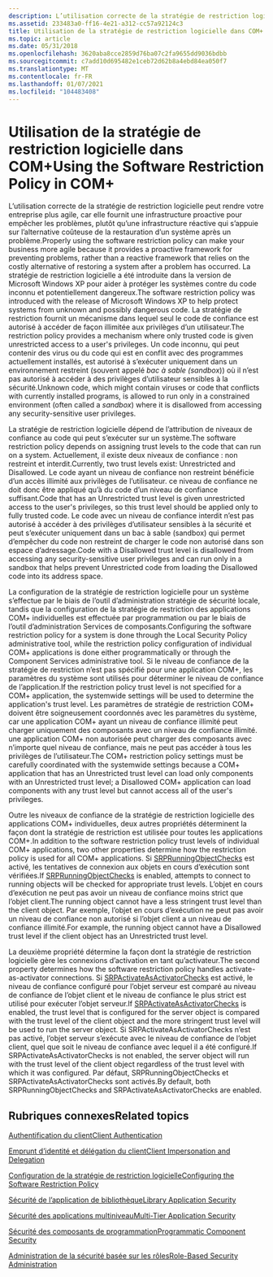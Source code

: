 ```yaml
---
description: L’utilisation correcte de la stratégie de restriction logicielle peut rendre votre entreprise plus agile, car elle fournit une infrastructure proactive pour empêcher les problèmes, plutôt qu’une infrastructure réactive qui s’appuie sur l’alternative coûteuse de la restauration d’un système après un problème. La stratégie de restriction logicielle a été introduite dans la version de Microsoft Windows XP pour aider à protéger les systèmes contre du code inconnu et potentiellement dangereux. La stratégie de restriction fournit un mécanisme dans lequel seul le code de confiance est autorisé à accéder de façon illimitée aux privilèges d’un utilisateur. Un code inconnu, qui peut contenir des virus ou du code qui est en conflit avec des programmes actuellement installés, est autorisé à s’exécuter uniquement dans un environnement restreint (souvent appelé bac à sable (sandbox)) où il n’est pas autorisé à accéder à des privilèges d’utilisateur sensibles à la sécurité.
ms.assetid: 233483a0-ff16-4e21-a312-cc57a92124c3
title: Utilisation de la stratégie de restriction logicielle dans COM+
ms.topic: article
ms.date: 05/31/2018
ms.openlocfilehash: 3620aba8cce2859d76ba07c2fa9655dd9036bdbb
ms.sourcegitcommit: c7add10d695482e1ceb72d62b8a4ebd84ea050f7
ms.translationtype: MT
ms.contentlocale: fr-FR
ms.lasthandoff: 01/07/2021
ms.locfileid: "104483408"
---
```

# <a name="using-the-software-restriction-policy-in-com"></a><span data-ttu-id="961ab-106">Utilisation de la stratégie de restriction logicielle dans COM+</span><span class="sxs-lookup"><span data-stu-id="961ab-106">Using the Software Restriction Policy in COM+</span></span>

<span data-ttu-id="961ab-107">L’utilisation correcte de la stratégie de restriction logicielle peut rendre votre entreprise plus agile, car elle fournit une infrastructure proactive pour empêcher les problèmes, plutôt qu’une infrastructure réactive qui s’appuie sur l’alternative coûteuse de la restauration d’un système après un problème.</span><span class="sxs-lookup"><span data-stu-id="961ab-107">Properly using the software restriction policy can make your business more agile because it provides a proactive framework for preventing problems, rather than a reactive framework that relies on the costly alternative of restoring a system after a problem has occurred.</span></span> <span data-ttu-id="961ab-108">La stratégie de restriction logicielle a été introduite dans la version de Microsoft Windows XP pour aider à protéger les systèmes contre du code inconnu et potentiellement dangereux.</span><span class="sxs-lookup"><span data-stu-id="961ab-108">The software restriction policy was introduced with the release of Microsoft Windows XP to help protect systems from unknown and possibly dangerous code.</span></span> <span data-ttu-id="961ab-109">La stratégie de restriction fournit un mécanisme dans lequel seul le code de confiance est autorisé à accéder de façon illimitée aux privilèges d’un utilisateur.</span><span class="sxs-lookup"><span data-stu-id="961ab-109">The restriction policy provides a mechanism where only trusted code is given unrestricted access to a user's privileges.</span></span> <span data-ttu-id="961ab-110">Un code inconnu, qui peut contenir des virus ou du code qui est en conflit avec des programmes actuellement installés, est autorisé à s’exécuter uniquement dans un environnement restreint (souvent appelé *bac à sable (sandbox*)) où il n’est pas autorisé à accéder à des privilèges d’utilisateur sensibles à la sécurité.</span><span class="sxs-lookup"><span data-stu-id="961ab-110">Unknown code, which might contain viruses or code that conflicts with currently installed programs, is allowed to run only in a constrained environment (often called a *sandbox*) where it is disallowed from accessing any security-sensitive user privileges.</span></span>

<span data-ttu-id="961ab-111">La stratégie de restriction logicielle dépend de l’attribution de niveaux de confiance au code qui peut s’exécuter sur un système.</span><span class="sxs-lookup"><span data-stu-id="961ab-111">The software restriction policy depends on assigning trust levels to the code that can run on a system.</span></span> <span data-ttu-id="961ab-112">Actuellement, il existe deux niveaux de confiance : non restreint et interdit.</span><span class="sxs-lookup"><span data-stu-id="961ab-112">Currently, two trust levels exist: Unrestricted and Disallowed.</span></span> <span data-ttu-id="961ab-113">Le code ayant un niveau de confiance non restreint bénéficie d’un accès illimité aux privilèges de l’utilisateur. ce niveau de confiance ne doit donc être appliqué qu’à du code d’un niveau de confiance suffisant.</span><span class="sxs-lookup"><span data-stu-id="961ab-113">Code that has an Unrestricted trust level is given unrestricted access to the user's privileges, so this trust level should be applied only to fully trusted code.</span></span> <span data-ttu-id="961ab-114">Le code avec un niveau de confiance interdit n’est pas autorisé à accéder à des privilèges d’utilisateur sensibles à la sécurité et peut s’exécuter uniquement dans un bac à sable (sandbox) qui permet d’empêcher du code non restreint de charger le code non autorisé dans son espace d’adressage.</span><span class="sxs-lookup"><span data-stu-id="961ab-114">Code with a Disallowed trust level is disallowed from accessing any security-sensitive user privileges and can run only in a sandbox that helps prevent Unrestricted code from loading the Disallowed code into its address space.</span></span>

<span data-ttu-id="961ab-115">La configuration de la stratégie de restriction logicielle pour un système s’effectue par le biais de l’outil d’administration stratégie de sécurité locale, tandis que la configuration de la stratégie de restriction des applications COM+ individuelles est effectuée par programmation ou par le biais de l’outil d’administration Services de composants.</span><span class="sxs-lookup"><span data-stu-id="961ab-115">Configuring the software restriction policy for a system is done through the Local Security Policy administrative tool, while the restriction policy configuration of individual COM+ applications is done either programmatically or through the Component Services administrative tool.</span></span> <span data-ttu-id="961ab-116">Si le niveau de confiance de la stratégie de restriction n’est pas spécifié pour une application COM+, les paramètres du système sont utilisés pour déterminer le niveau de confiance de l’application.</span><span class="sxs-lookup"><span data-stu-id="961ab-116">If the restriction policy trust level is not specified for a COM+ application, the systemwide settings will be used to determine the application's trust level.</span></span> <span data-ttu-id="961ab-117">Les paramètres de stratégie de restriction COM+ doivent être soigneusement coordonnés avec les paramètres du système, car une application COM+ ayant un niveau de confiance illimité peut charger uniquement des composants avec un niveau de confiance illimité. une application COM+ non autorisée peut charger des composants avec n’importe quel niveau de confiance, mais ne peut pas accéder à tous les privilèges de l’utilisateur.</span><span class="sxs-lookup"><span data-stu-id="961ab-117">The COM+ restriction policy settings must be carefully coordinated with the systemwide settings because a COM+ application that has an Unrestricted trust level can load only components with an Unrestricted trust level; a Disallowed COM+ application can load components with any trust level but cannot access all of the user's privileges.</span></span>

<span data-ttu-id="961ab-118">Outre les niveaux de confiance de la stratégie de restriction logicielle des applications COM+ individuelles, deux autres propriétés déterminent la façon dont la stratégie de restriction est utilisée pour toutes les applications COM+.</span><span class="sxs-lookup"><span data-stu-id="961ab-118">In addition to the software restriction policy trust levels of individual COM+ applications, two other properties determine how the restriction policy is used for all COM+ applications.</span></span> <span data-ttu-id="961ab-119">Si [SRPRunningObjectChecks](/windows/desktop/com/srprunningobjectchecks) est activé, les tentatives de connexion aux objets en cours d’exécution sont vérifiées.</span><span class="sxs-lookup"><span data-stu-id="961ab-119">If [SRPRunningObjectChecks](/windows/desktop/com/srprunningobjectchecks) is enabled, attempts to connect to running objects will be checked for appropriate trust levels.</span></span> <span data-ttu-id="961ab-120">L’objet en cours d’exécution ne peut pas avoir un niveau de confiance moins strict que l’objet client.</span><span class="sxs-lookup"><span data-stu-id="961ab-120">The running object cannot have a less stringent trust level than the client object.</span></span> <span data-ttu-id="961ab-121">Par exemple, l’objet en cours d’exécution ne peut pas avoir un niveau de confiance non autorisé si l’objet client a un niveau de confiance illimité.</span><span class="sxs-lookup"><span data-stu-id="961ab-121">For example, the running object cannot have a Disallowed trust level if the client object has an Unrestricted trust level.</span></span>

<span data-ttu-id="961ab-122">La deuxième propriété détermine la façon dont la stratégie de restriction logicielle gère les connexions d’activation en tant qu’activateur.</span><span class="sxs-lookup"><span data-stu-id="961ab-122">The second property determines how the software restriction policy handles activate-as-activator connections.</span></span> <span data-ttu-id="961ab-123">Si [SRPActivateAsActivatorChecks](/windows/desktop/com/srpactivateasactivatorchecks) est activé, le niveau de confiance configuré pour l’objet serveur est comparé au niveau de confiance de l’objet client et le niveau de confiance le plus strict est utilisé pour exécuter l’objet serveur.</span><span class="sxs-lookup"><span data-stu-id="961ab-123">If [SRPActivateAsActivatorChecks](/windows/desktop/com/srpactivateasactivatorchecks) is enabled, the trust level that is configured for the server object is compared with the trust level of the client object and the more stringent trust level will be used to run the server object.</span></span> <span data-ttu-id="961ab-124">Si SRPActivateAsActivatorChecks n’est pas activé, l’objet serveur s’exécute avec le niveau de confiance de l’objet client, quel que soit le niveau de confiance avec lequel il a été configuré.</span><span class="sxs-lookup"><span data-stu-id="961ab-124">If SRPActivateAsActivatorChecks is not enabled, the server object will run with the trust level of the client object regardless of the trust level with which it was configured.</span></span> <span data-ttu-id="961ab-125">Par défaut, SRPRunningObjectChecks et SRPActivateAsActivatorChecks sont activés.</span><span class="sxs-lookup"><span data-stu-id="961ab-125">By default, both SRPRunningObjectChecks and SRPActivateAsActivatorChecks are enabled.</span></span>

## <a name="related-topics"></a><span data-ttu-id="961ab-126">Rubriques connexes</span><span class="sxs-lookup"><span data-stu-id="961ab-126">Related topics</span></span>

<dl> <dt>

[<span data-ttu-id="961ab-127">Authentification du client</span><span class="sxs-lookup"><span data-stu-id="961ab-127">Client Authentication</span></span>](client-authentication.md)
</dt> <dt>

[<span data-ttu-id="961ab-128">Emprunt d’identité et délégation du client</span><span class="sxs-lookup"><span data-stu-id="961ab-128">Client Impersonation and Delegation</span></span>](client-impersonation-and-delegation.md)
</dt> <dt>

[<span data-ttu-id="961ab-129">Configuration de la stratégie de restriction logicielle</span><span class="sxs-lookup"><span data-stu-id="961ab-129">Configuring the Software Restriction Policy</span></span>](configuring-the-software-restriction-policy.md)
</dt> <dt>

[<span data-ttu-id="961ab-130">Sécurité de l’application de bibliothèque</span><span class="sxs-lookup"><span data-stu-id="961ab-130">Library Application Security</span></span>](library-application-security.md)
</dt> <dt>

[<span data-ttu-id="961ab-131">Sécurité des applications multiniveau</span><span class="sxs-lookup"><span data-stu-id="961ab-131">Multi-Tier Application Security</span></span>](multi-tier-application-security.md)
</dt> <dt>

[<span data-ttu-id="961ab-132">Sécurité des composants de programmation</span><span class="sxs-lookup"><span data-stu-id="961ab-132">Programmatic Component Security</span></span>](programmatic-component-security.md)
</dt> <dt>

[<span data-ttu-id="961ab-133">Administration de la sécurité basée sur les rôles</span><span class="sxs-lookup"><span data-stu-id="961ab-133">Role-Based Security Administration</span></span>](role-based-security-administration.md)
</dt> </dl>

 

 
